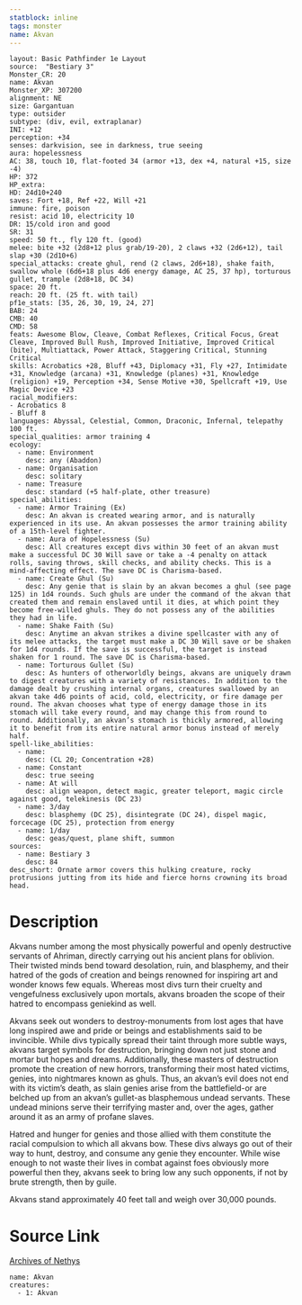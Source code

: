 ```yaml
---
statblock: inline
tags: monster
name: Akvan
---
```

```statblock
layout: Basic Pathfinder 1e Layout
source:  "Bestiary 3"
Monster_CR: 20
name: Akvan
Monster_XP: 307200
alignment: NE
size: Gargantuan
type: outsider
subtype: (div, evil, extraplanar)
INI: +12
perception: +34
senses: darkvision, see in darkness, true seeing
aura: hopelessness
AC: 38, touch 10, flat-footed 34 (armor +13, dex +4, natural +15, size -4)
HP: 372
HP_extra: 
HD: 24d10+240
saves: Fort +18, Ref +22, Will +21
immune: fire, poison
resist: acid 10, electricity 10
DR: 15/cold iron and good
SR: 31
speed: 50 ft., fly 120 ft. (good)
melee: bite +32 (2d8+12 plus grab/19-20), 2 claws +32 (2d6+12), tail slap +30 (2d10+6)
special_attacks: create ghul, rend (2 claws, 2d6+18), shake faith, swallow whole (6d6+18 plus 4d6 energy damage, AC 25, 37 hp), torturous gullet, trample (2d8+18, DC 34)
space: 20 ft.
reach: 20 ft. (25 ft. with tail)
pf1e_stats: [35, 26, 30, 19, 24, 27]
BAB: 24
CMB: 40
CMD: 58
feats: Awesome Blow, Cleave, Combat Reflexes, Critical Focus, Great Cleave, Improved Bull Rush, Improved Initiative, Improved Critical (bite), Multiattack, Power Attack, Staggering Critical, Stunning Critical
skills: Acrobatics +28, Bluff +43, Diplomacy +31, Fly +27, Intimidate +31, Knowledge (arcana) +31, Knowledge (planes) +31, Knowledge (religion) +19, Perception +34, Sense Motive +30, Spellcraft +19, Use Magic Device +23
racial_modifiers:
- Acrobatics 8
- Bluff 8
languages: Abyssal, Celestial, Common, Draconic, Infernal, telepathy 100 ft.
special_qualities: armor training 4
ecology:
  - name: Environment
    desc: any (Abaddon)
  - name: Organisation
    desc: solitary
  - name: Treasure
    desc: standard (+5 half-plate, other treasure)
special_abilities:
  - name: Armor Training (Ex)
    desc: An akvan is created wearing armor, and is naturally experienced in its use. An akvan possesses the armor training ability of a 15th-level fighter.
  - name: Aura of Hopelessness (Su)
    desc: All creatures except divs within 30 feet of an akvan must make a successful DC 30 Will save or take a -4 penalty on attack rolls, saving throws, skill checks, and ability checks. This is a mind-affecting effect. The save DC is Charisma-based.
  - name: Create Ghul (Su)
    desc: Any genie that is slain by an akvan becomes a ghul (see page 125) in 1d4 rounds. Such ghuls are under the command of the akvan that created them and remain enslaved until it dies, at which point they become free-willed ghuls. They do not possess any of the abilities they had in life.
  - name: Shake Faith (Su)
    desc: Anytime an akvan strikes a divine spellcaster with any of its melee attacks, the target must make a DC 30 Will save or be shaken for 1d4 rounds. If the save is successful, the target is instead shaken for 1 round. The save DC is Charisma-based.
  - name: Torturous Gullet (Su)
    desc: As hunters of otherworldly beings, akvans are uniquely drawn to digest creatures with a variety of resistances. In addition to the damage dealt by crushing internal organs, creatures swallowed by an akvan take 4d6 points of acid, cold, electricity, or fire damage per round. The akvan chooses what type of energy damage those in its stomach will take every round, and may change this from round to round. Additionally, an akvan’s stomach is thickly armored, allowing it to benefit from its entire natural armor bonus instead of merely half.
spell-like_abilities:
  - name:
    desc: (CL 20; Concentration +28)
  - name: Constant
    desc: true seeing
  - name: At will
    desc: align weapon, detect magic, greater teleport, magic circle against good, telekinesis (DC 23)
  - name: 3/day
    desc: blasphemy (DC 25), disintegrate (DC 24), dispel magic, forcecage (DC 25), protection from energy
  - name: 1/day
    desc: geas/quest, plane shift, summon
sources:
  - name: Bestiary 3
    desc: 84
desc_short: Ornate armor covers this hulking creature, rocky protrusions jutting from its hide and fierce horns crowning its broad head.
```
# Description
Akvans number among the most physically powerful and openly destructive servants of Ahriman, directly carrying out his ancient plans for oblivion. Their twisted minds bend toward desolation, ruin, and blasphemy, and their hatred of the gods of creation and beings renowned for inspiring art and wonder knows few equals. Whereas most divs turn their cruelty and vengefulness exclusively upon mortals, akvans broaden the scope of their hatred to encompass geniekind as well.

Akvans seek out wonders to destroy-monuments from lost ages that have long inspired awe and pride or beings and establishments said to be invincible. While divs typically spread their taint through more subtle ways, akvans target symbols for destruction, bringing down not just stone and mortar but hopes and dreams. Additionally, these masters of destruction promote the creation of new horrors, transforming their most hated victims, genies, into nightmares known as ghuls. Thus, an akvan’s evil does not end with its victim’s death, as slain genies arise from the battlefield-or are belched up from an akvan’s gullet-as blasphemous undead servants. These undead minions serve their terrifying master and, over the ages, gather around it as an army of profane slaves.

Hatred and hunger for genies and those allied with them constitute the racial compulsion to which all akvans bow. These divs always go out of their way to hunt, destroy, and consume any genie they encounter. While wise enough to not waste their lives in combat against foes obviously more powerful then they, akvans seek to bring low any such opponents, if not by brute strength, then by guile.

Akvans stand approximately 40 feet tall and weigh over 30,000 pounds.
# Source Link
[Archives of Nethys](https://aonprd.com/MonsterDisplay.aspx?ItemName=Akvan)
```encounter-table
name: Akvan
creatures:
  - 1: Akvan
```
